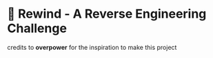 # 🔄 Rewind - A Reverse Engineering Challenge


credits to **overpower** for the inspiration to make this project
